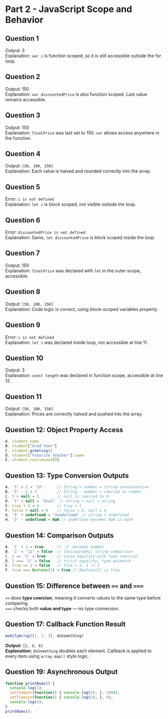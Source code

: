 # Part 2 - JavaScript Scope and Behavior

## Question 1  
Output: 3  
Explanation: `var i` is function scoped, so it is still accessible outside the for loop.

## Question 2  
Output: 150  
Explanation: `var discountedPrice` is also function scoped. Last value remains accessible.

## Question 3  
Output: 150  
Explanation: `finalPrice` was last set to 150. `var` allows access anywhere in the function.

## Question 4  
Output: `[50, 100, 150]`  
Explanation: Each value is halved and rounded correctly into the array.

## Question 5  
Error: `i is not defined`  
Explanation: `let i` is block scoped, not visible outside the loop.

## Question 6  
Error: `discountedPrice is not defined`  
Explanation: Same, `let discountedPrice` is block scoped inside the loop.

## Question 7  
Output: 150  
Explanation: `finalPrice` was declared with `let` in the outer scope, accessible.

## Question 8  
Output: `[50, 100, 150]`  
Explanation: Code logic is correct, using block-scoped variables properly.

## Question 9  
Error: `i is not defined`  
Explanation: `let i` was declared inside loop, not accessible at line 11.

## Question 10  
Output: 3  
Explanation: `const length` was declared in function scope, accessible at line 12.

## Question 11  
Output: `[50, 100, 150]`  
Explanation: Prices are correctly halved and pushed into the array.

## Question 12: Object Property Access
```js
A. student.name
B. student["Grad Year"]
C. student.greeting()
D. student["Favorite Teacher"].name
E. student.courseLoad[0]
```

## Question 13: Type Conversion Outputs
```js
A. '3' + 2 → '32'      // String + number = string concatenation
B. '3' - 2 → 1         // String - number = coerced to number
C. 3 + null → 3        // null is coerced to 0
D. '3' + null → '3null' // String + null = string
E. true + 3 → 4        // true = 1
F. false + null → 0    // false = 0, null = 0
G. '3' + undefined → '3undefined' // string + undefined
H. '3' - undefined → NaN // undefined becomes NaN in math
```

## Question 14: Comparison Outputs
```js
A. '2' > 1 → true      // '2' becomes number
B. '2' < '12' → false  // lexicographic string comparison
C. 2 == '2' → true     // loose equality with type coercion
D. 2 === '2' → false   // strict equality, type mismatch
E. true == 2 → false   // true = 1, 1 != 2
F. true === Boolean(2) → true // Boolean(2) is true
```

## Question 15: Difference between `==` and `===`

`==` does **type coercion**, meaning it converts values to the same type before comparing.  
`===` checks both **value and type** — no type conversion.

## Question 17: Callback Function Result

```js
modifyArray([1, 2, 3], doSomething)
```

**Output:** `[2, 4, 6]`  
**Explanation:** `doSomething` doubles each element. Callback is applied to every item using `array.map()` style logic.

## Question 19: Asynchronous Output

```js
function printNums() {
  console.log(1);
  setTimeout(function() { console.log(2); }, 1000);
  setTimeout(function() { console.log(3); }, 0);
  console.log(4);
}
printNums();
```
